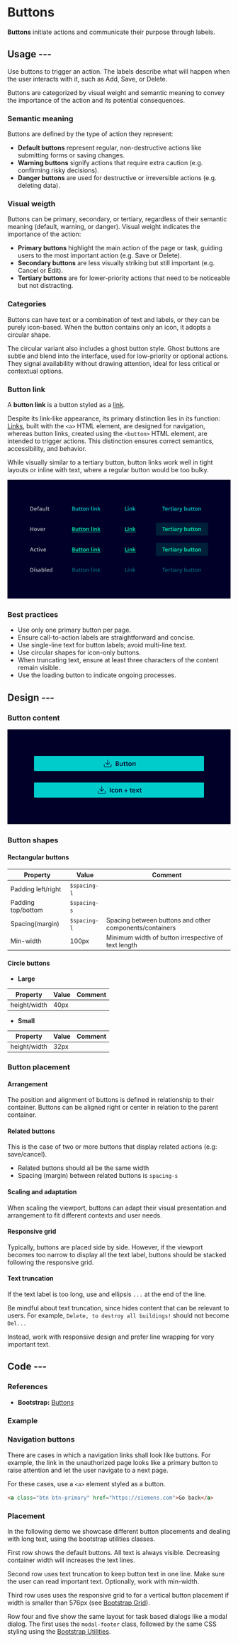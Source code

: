 # Buttons

**Buttons** initiate actions and communicate their purpose through labels.

## Usage ---

Use buttons to trigger an action.
The labels describe what will happen when the user interacts with it, such as Add, Save, or Delete.

<si-docs-component example="buttons/buttontypes" editor="false" height="480"></si-docs-component>

Buttons are categorized by visual weight and semantic meaning to convey
the importance of the action and its potential consequences.

### Semantic meaning

Buttons are defined by the type of action they represent:

- **Default buttons** represent regular, non-destructive actions like submitting forms or saving changes.
- **Warning buttons** signify actions that require extra caution (e.g. confirming risky decisions).
- **Danger buttons** are used for destructive or irreversible actions (e.g. deleting data).

### Visual weigth

Buttons can be primary, secondary, or tertiary, regardless of their semantic meaning
(default, warning, or danger). Visual weight indicates the importance of the action:

- **Primary buttons** highlight the main action of the page or task, guiding users to the most important action
  (e.g. Save or Delete).
- **Secondary buttons** are less visually striking but still important (e.g. Cancel or Edit).
- **Tertiary buttons** are for lower-priority actions that need to be noticeable but not distracting.

### Categories

Buttons can have text or a combination of text and labels, or they can be purely icon-based.
When the button contains only an icon, it adopts a circular shape.

<si-docs-component example="buttons/buttoncategories" editor="false" height="150"></si-docs-component>

The circular variant also includes a ghost button style.
Ghost buttons are subtle and blend into the interface, used for low-priority or optional actions.
They signal availability without drawing attention, ideal for less critical or contextual options.

### Button link

A **button link** is a button styled as a [link](../buttons-menus/links.md).

Despite its link-like appearance, its primary distinction lies in its function:
[Links](../buttons-menus/links.md), built with the `<a>` HTML element, are designed for navigation,
whereas button links, created using the `<button>` HTML element, are intended to trigger actions.
This distinction ensures correct semantics, accessibility, and behavior.

While visually similar to a tertiary button, button links work well in tight layouts or inline with text,
where a regular button would be too bulky.

![Button link comparisson](images/button-link.png)

### Best practices

- Use only one primary button per page.
- Ensure call-to-action labels are straightforward and concise.
- Use single-line text for button labels; avoid multi-line text.
- Use circular shapes for icon-only buttons.
- When truncating text, ensure at least three characters of the content remain visible.
- Use the loading button to indicate ongoing processes.

## Design ---

### Button content

![Button content](images/button-content.png)

### Button shapes

#### Rectangular buttons

| Property           | Value        | Comment                                                 |
| -------------------|--------------|---------------------------------------------------------|
| Padding left/right | `$spacing-l` |                                                         |
| Padding top/bottom | `$spacing-s` |                                                         |
| Spacing(margin)    | `$spacing-l` | Spacing between buttons and other components/containers |
| Min-width          | 100px        | Minimum width of button irrespective of text length     |

#### Circle buttons

- **Large**

| Property     | Value | Comment |
| -------------|-------|---------|
| height/width | 40px  |         |

- **Small**

| Property     | Value | Comment |
| -------------|-------|---------|
| height/width | 32px  |         |

### Button placement

#### Arrangement

The position and alignment of buttons is defined in relationship to their container.
Buttons can be aligned right or center in relation to the parent container.

#### Related buttons

This is the case of two or more buttons that display related actions (e.g: save/cancel).

- Related buttons should all be the same width
- Spacing (margin) between related buttons is `spacing-s`

#### Scaling and adaptation

When scaling the viewport, buttons can adapt their visual presentation and
arrangement to fit different contexts and user needs.

#### Responsive grid

Typically, buttons are placed side by side. However, if the viewport becomes
too narrow to display all the text label, buttons should be stacked
following the responsive grid.

#### Text truncation

If the text label is too long, use and ellipsis `...` at the end of the line.

Be mindful about text truncation, since hides content that can be relevant to users.
For example, `Delete, to destroy all buildings!` should not become `Del...`

Instead, work with responsive design and prefer line wrapping for very important text.

## Code ---

### References

- **Bootstrap:** [Buttons](https://getbootstrap.com/docs/5.1/components/buttons/)

### Example

<si-docs-component example="buttons/buttons" height="330"></si-docs-component>

### Navigation buttons

There are cases in which a navigation links shall look like buttons. For example,
the link in the unauthorized page looks like a primary button to raise attention
and let the user navigate to a next page.

For these cases, use a `<a>` element styled as a button.

```html
<a class="btn btn-primary" href="https://siemens.com">Go back</a>
```

### Placement

In the following demo we showcase different button placements and dealing
with long text, using the bootstrap utilities classes.

First row shows the default buttons. All text is always visible. Decreasing container
width will increases the text lines.

Second row uses text truncation to keep button text in one line. Make sure the user
can read important text. Optionally, work with min-width.

Third row uses uses the responsive grid to for a vertical button placement if width
is smaller than 576px (see [Bootstrap Grid](https://getbootstrap.com/docs/5.1/layout/grid/)).

Row four and five show the same layout for task based dialogs like a modal dialog.
The first uses the `modal-footer` class, followed by the same CSS styling using
the [Bootstrap Utilities](https://getbootstrap.com/docs/5.1/utilities/api/).

<si-docs-component example="buttons/buttons-placement" height="450"></si-docs-component>
